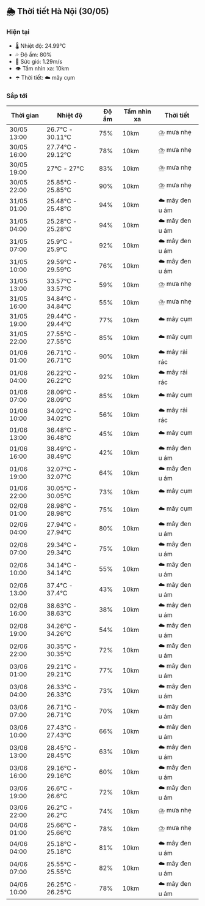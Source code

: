 ## 🌦️ Thời tiết Hà Nội (30/05)

### Hiện tại

- 🌡️ Nhiệt độ: 24.99℃
- 💦 Độ ẩm: 80%
- 💨 Sức gió: 1.29m/s
- 👁️ Tầm nhìn xa: 10km
- ☂️ Thời tiết: ☁️ mây cụm

### Sắp tới

| Thời gian | Nhiệt độ | Độ ẩm | Tầm nhìn xa | Thời tiết |
| --- | --- | --- | --- | --- |
| 30/05 13:00 | 26.7℃ - 30.11℃ | 75% | 10km | ⛈️ mưa nhẹ |
| 30/05 16:00 | 27.74℃ - 29.12℃ | 78% | 10km | ⛈️ mưa nhẹ |
| 30/05 19:00 | 27℃ - 27℃ | 83% | 10km | ⛈️ mưa nhẹ |
| 30/05 22:00 | 25.85℃ - 25.85℃ | 90% | 10km | ⛈️ mưa nhẹ |
| 31/05 01:00 | 25.48℃ - 25.48℃ | 94% | 10km | ☁️ mây đen u ám |
| 31/05 04:00 | 25.28℃ - 25.28℃ | 94% | 10km | ☁️ mây đen u ám |
| 31/05 07:00 | 25.9℃ - 25.9℃ | 92% | 10km | ☁️ mây đen u ám |
| 31/05 10:00 | 29.59℃ - 29.59℃ | 76% | 10km | ☁️ mây đen u ám |
| 31/05 13:00 | 33.57℃ - 33.57℃ | 59% | 10km | ⛈️ mưa nhẹ |
| 31/05 16:00 | 34.84℃ - 34.84℃ | 55% | 10km | ⛈️ mưa nhẹ |
| 31/05 19:00 | 29.44℃ - 29.44℃ | 77% | 10km | ☁️ mây cụm |
| 31/05 22:00 | 27.55℃ - 27.55℃ | 85% | 10km | ☁️ mây cụm |
| 01/06 01:00 | 26.71℃ - 26.71℃ | 90% | 10km | ☁️ mây rải rác |
| 01/06 04:00 | 26.22℃ - 26.22℃ | 92% | 10km | ☁️ mây rải rác |
| 01/06 07:00 | 28.09℃ - 28.09℃ | 85% | 10km | ☁️ mây cụm |
| 01/06 10:00 | 34.02℃ - 34.02℃ | 56% | 10km | ☁️ mây rải rác |
| 01/06 13:00 | 36.48℃ - 36.48℃ | 45% | 10km | ☁️ mây cụm |
| 01/06 16:00 | 38.49℃ - 38.49℃ | 42% | 10km | ☁️ mây đen u ám |
| 01/06 19:00 | 32.07℃ - 32.07℃ | 64% | 10km | ☁️ mây đen u ám |
| 01/06 22:00 | 30.05℃ - 30.05℃ | 73% | 10km | ☁️ mây cụm |
| 02/06 01:00 | 28.98℃ - 28.98℃ | 75% | 10km | ☁️ mây cụm |
| 02/06 04:00 | 27.94℃ - 27.94℃ | 80% | 10km | ☁️ mây đen u ám |
| 02/06 07:00 | 29.34℃ - 29.34℃ | 75% | 10km | ☁️ mây đen u ám |
| 02/06 10:00 | 34.14℃ - 34.14℃ | 55% | 10km | ☁️ mây đen u ám |
| 02/06 13:00 | 37.4℃ - 37.4℃ | 43% | 10km | ☁️ mây đen u ám |
| 02/06 16:00 | 38.63℃ - 38.63℃ | 38% | 10km | ☁️ mây đen u ám |
| 02/06 19:00 | 34.26℃ - 34.26℃ | 54% | 10km | ☁️ mây đen u ám |
| 02/06 22:00 | 30.35℃ - 30.35℃ | 72% | 10km | ☁️ mây đen u ám |
| 03/06 01:00 | 29.21℃ - 29.21℃ | 77% | 10km | ☁️ mây đen u ám |
| 03/06 04:00 | 26.33℃ - 26.33℃ | 73% | 10km | ☁️ mây đen u ám |
| 03/06 07:00 | 26.71℃ - 26.71℃ | 70% | 10km | ☁️ mây đen u ám |
| 03/06 10:00 | 27.43℃ - 27.43℃ | 66% | 10km | ☁️ mây đen u ám |
| 03/06 13:00 | 28.45℃ - 28.45℃ | 63% | 10km | ☁️ mây đen u ám |
| 03/06 16:00 | 29.16℃ - 29.16℃ | 60% | 10km | ☁️ mây đen u ám |
| 03/06 19:00 | 26.6℃ - 26.6℃ | 72% | 10km | ☁️ mây đen u ám |
| 03/06 22:00 | 26.2℃ - 26.2℃ | 74% | 10km | ⛈️ mưa nhẹ |
| 04/06 01:00 | 25.66℃ - 25.66℃ | 78% | 10km | ⛈️ mưa nhẹ |
| 04/06 04:00 | 25.18℃ - 25.18℃ | 81% | 10km | ☁️ mây đen u ám |
| 04/06 07:00 | 25.55℃ - 25.55℃ | 82% | 10km | ☁️ mây đen u ám |
| 04/06 10:00 | 26.25℃ - 26.25℃ | 78% | 10km | ☁️ mây đen u ám |
